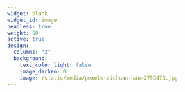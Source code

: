 ```yaml
---
widget: blank
widget_id: image
headless: true
weight: 50
active: true
design:
  columns: "2"
  background:
    text_color_light: false
    image_darken: 0
    image: /static/media/pexels-zichuan-han-2793473.jpg
---
```

